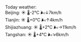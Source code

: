 Today weather:  
Beijing: ☀️ 🌡️-2°C 🌬️↓7km/h  
Tianjin: ☀️ 🌡️+0°C 🌬️↑4km/h  
Shijiazhuang: ☀️ 🌡️+2°C 🌬️→11km/h  
Tangshan: ☀️ 🌡️+4°C 🌬️↘6km/h  
